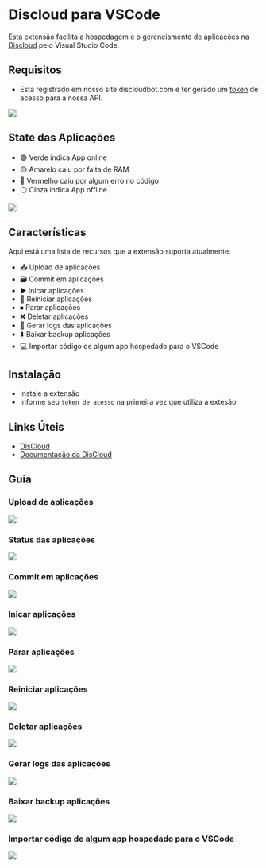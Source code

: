 # Discloud para VSCode

Esta extensão facilita a hospedagem e o gerenciamento de aplicações na [Discloud](https://discloudbot.com) pelo Visual Studio Code.

## Requisitos
- Esta registrado em nosso site discloudbot.com e ter gerado um [token](https://docs.discloudbot.com/suporte/comandos/api) de acesso para a nossa API.

![](https://media.discordapp.net/attachments/685903739130740759/1016822188839551026/token.gif)

## State das Aplicações

- 🟢 Verde indica App online
- 🟡 Amarelo caiu por falta de RAM
- 🔴 Vermelho caiu por algum erro no código
- ⚪ Cinza indica App offline

![](https://media.discordapp.net/attachments/685903739130740759/1016818276828979300/stats.png)


## Características
Aqui está uma lista de recursos que a extensão suporta atualmente.

- 📤 Upload de aplicações
- 🗃 Commit em aplicações
- ▶️ Inicar aplicações
- 🔁 Reiniciar aplicações
- ⏹ Parar aplicações
- ❌ Deletar aplicações
- 📜 Gerar logs das aplicações
- ⬇️ Baixar backup aplicações
- 💻 Importar código de algum app hospedado para o VSCode


## Instalação
- Instale a extensão
- Informe seu `token de acesso` na primeira vez que utiliza a extesão 

## Links Úteis

- [DisCloud](https://discloud.app)
- [Documentação da DisCloud](https://docs.discloudbot.com)


## Guia

### Upload de aplicações
![](https://media.discordapp.net/attachments/685903739130740759/1016803343995244667/up.gif)

### Status das aplicações
![](https://media.discordapp.net/attachments/685903739130740759/1016803254350389259/status.gif)

### Commit em aplicações
![](https://media.discordapp.net/attachments/685903739130740759/1016803068345602058/commit.gif)

### Inicar aplicações
![](https://media.discordapp.net/attachments/685903739130740759/1016803225279676416/start.gif)

### Parar aplicações
![](https://media.discordapp.net/attachments/685903739130740759/1016803291805515846/stop.gif)

### Reiniciar aplicações
![](https://media.discordapp.net/attachments/685903739130740759/1016803186293624893/restart.gif)

### Deletar aplicações
![](https://media.discordapp.net/attachments/685903739130740759/1016803094899724399/del.gif)

### Gerar logs das aplicações
![](https://media.discordapp.net/attachments/685903739130740759/1016803145038430238/logs.gif)

### Baixar backup aplicações
![](https://media.discordapp.net/attachments/685903739130740759/1016803030563311636/backup.gif)

### Importar código de algum app hospedado para o VSCode
![](https://media.discordapp.net/attachments/685903739130740759/1016803117788049408/import.gif)